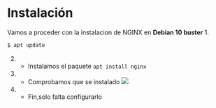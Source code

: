 # Instalación
Vamos a proceder con la instalacion de NGINX en **Debian 10 buster**
1. 
```sh
$ apt update
```
2. - Instalamos el paquete
    ``` apt install nginx ```
3. - Comprobamos que se instalado
     ![](https://github.com/jesusromero92/NGINX/blob/main/Fotos/1.png)
4. - Fin,solo falta configurarlo
